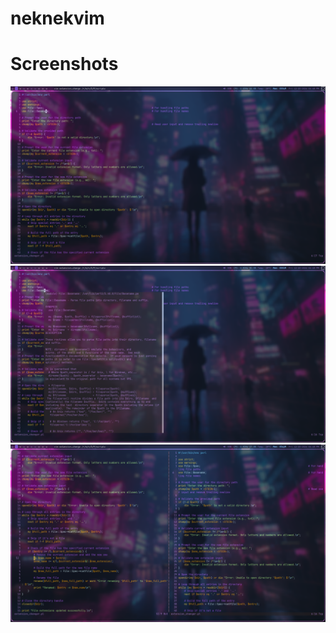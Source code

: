# neknekvim

# Screenshots

![screenshot 01](https://github.com/nekomangini/neknekvim/blob/main/screenshots/screenshot_2024-12-20_16-48-03.png)
![screenshot 02](https://github.com/nekomangini/neknekvim/blob/main/screenshots/screenshot_2024-12-20_16-48-11.png)
![screenshot 03](https://github.com/nekomangini/neknekvim/blob/main/screenshots/screenshot_2024-12-20_16-48-19.png)
